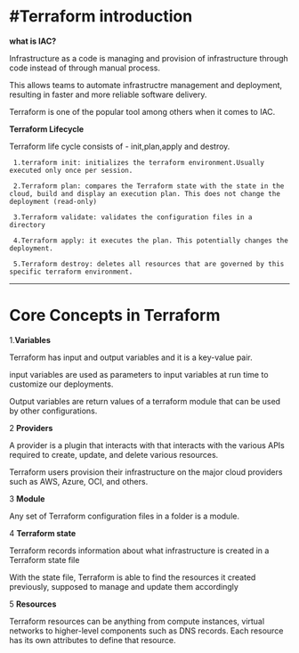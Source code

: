 #  #Terraform introduction

**what is IAC?**

  Infrastructure as a code is managing and provision of infrastructure through code instead of through manual process.

This allows teams to automate infrastructre management and deployment, resulting in faster and more reliable software delivery.

Terraform is one of the popular tool among others when it comes to IAC.


**Terraform Lifecycle**

Terraform life cycle consists of - init,plan,apply and destroy.
 
     1.terraform init: initializes the terraform environment.Usually executed only once per session.
 
     2.Terraform plan: compares the Terraform state with the state in the cloud, build and display an execution plan. This does not change the deployment (read-only)

     3.Terraform validate: validates the configuration files in a directory

     4.Terraform apply: it executes the plan. This potentially changes the deployment.
 
     5.Terraform destroy: deletes all resources that are governed by this specific terraform environment.

------------------------------------------------------------------------


# Core Concepts in Terraform #


1.**Variables** 

  Terraform has input and output variables and it is a key-value pair.
  
input variables are used as parameters to input variables at run time to customize our deployments.

Output variables are return values of a terraform module that can be used by other configurations.


2 **Providers**
	
A provider is a plugin that interacts with that interacts with the various APIs required to create, update, and delete various resources.

Terraform users provision their infrastructure on the major cloud providers such as AWS, Azure, OCI, and others.
      

3 **Module**

  Any set of Terraform configuration files in a folder is a module.

4 **Terraform state**

  Terraform records information about what infrastructure is created in a Terraform state file

  With the state file, Terraform is able to find the resources it created previously, supposed to manage and update them accordingly


5 **Resources**

Terraform resources can be anything from compute instances, virtual networks to higher-level components such as DNS records. Each resource has its own attributes to define that resource.